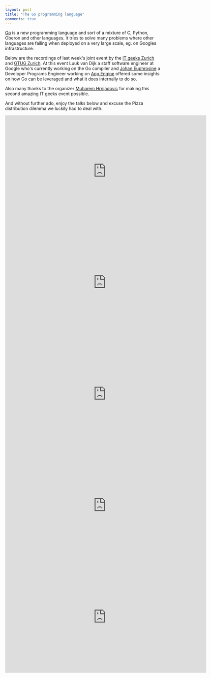 ```yaml
---
layout: post
title: "The Go programming language"
comments: true
---
```

[Go](http://golang.org/) is a new programming language and sort of a mixture of C, Python, Oberon and other languages. It tries to solve many problems where other languages are failing when deployed on a very large scale, eg. on Googles infrastructure.

Below are the recordings of last week's joint event by the [IT geeks Zurich](http://www.meetup.com/zh-geeks/events/47295912/) and [GTUG Zurich](http://zurich.gtugs.org/events/go-march-2012). At this event Luuk van Dijk a staff software engineer at Google who's currently working on the Go compiler and [Johan Euphrosine](http://twitter.com/proppy) a Developer Programs Engineer working on [App Engine](http://code.google.com/appengine/) offered some insights on how Go can be leveraged and what it does internally to do so.

Also many thanks to the organizer [Muharem Hrnjadovic](http://twitter.com/al_maisan) for making this second amazing IT geeks event possible.

And without further ado, enjoy the talks below and excuse the Pizza distribution dilemma we luckily had to deal with.

<iframe width="654" height="362" src="https://www.youtube-nocookie.com/embed/wjLK-WMNVgM" frameborder="0" allowfullscreen></iframe>

<iframe width="654" height="362" src="https://www.youtube-nocookie.com/embed/sAh8x3_RFQE" frameborder="0" allowfullscreen></iframe>

<iframe width="654" height="362" src="https://www.youtube-nocookie.com/embed/jmQLawO30eA" frameborder="0" allowfullscreen></iframe>

<iframe width="654" height="362" src="https://www.youtube-nocookie.com/embed/G0ODQcL8Jhk" frameborder="0" allowfullscreen></iframe>

<iframe width="654" height="362" src="https://www.youtube-nocookie.com/embed/wRIkSWBRMD8" frameborder="0" allowfullscreen></iframe>